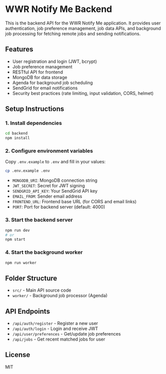 # WWR Notify Me Backend

This is the backend API for the WWR Notify Me application. It provides user authentication, job preference management, job data APIs, and background job processing for fetching remote jobs and sending notifications.

## Features
- User registration and login (JWT, bcrypt)
- Job preference management
- RESTful API for frontend
- MongoDB for data storage
- Agenda for background job scheduling
- SendGrid for email notifications
- Security best practices (rate limiting, input validation, CORS, helmet)

## Setup Instructions

### 1. Install dependencies
```bash
cd backend
npm install
```

### 2. Configure environment variables
Copy `.env.example` to `.env` and fill in your values:
```bash
cp .env.example .env
```
- `MONGODB_URI`: MongoDB connection string
- `JWT_SECRET`: Secret for JWT signing
- `SENDGRID_API_KEY`: Your SendGrid API key
- `EMAIL_FROM`: Sender email address
- `FRONTEND_URL`: Frontend base URL (for CORS and email links)
- `PORT`: Port for backend server (default: 4000)

### 3. Start the backend server
```bash
npm run dev
# or
npm start
```

### 4. Start the background worker
```bash
npm run worker
```

## Folder Structure
- `src/` - Main API source code
- `worker/` - Background job processor (Agenda)

## API Endpoints
- `/api/auth/register` - Register a new user
- `/api/auth/login` - Login and receive JWT
- `/api/user/preferences` - Get/update job preferences
- `/api/jobs` - Get recent matched jobs for user

## License
MIT 